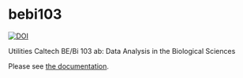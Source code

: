 # bebi103

[![DOI](https://data.caltech.edu/badge/44303442.svg)](https://data.caltech.edu/badge/latestdoi/44303442)

Utilities Caltech BE/Bi 103 ab: Data Analysis in the Biological Sciences

Please see [the documentation](http://bebi103.github.io/).
